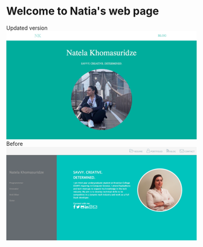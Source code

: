 # Welcome to Natia's web page
Updated version
<br>
<img src="images/updt.png"> 
<br>
Before
<br>
<img src="materialize/images/personal.png"> 
